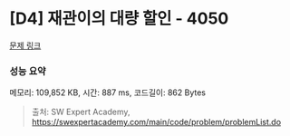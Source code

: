 # [D4] 재관이의 대량 할인 - 4050 

[문제 링크](https://swexpertacademy.com/main/code/problem/problemDetail.do?contestProbId=AWIseXoKEUcDFAWN) 

### 성능 요약

메모리: 109,852 KB, 시간: 887 ms, 코드길이: 862 Bytes



> 출처: SW Expert Academy, https://swexpertacademy.com/main/code/problem/problemList.do
